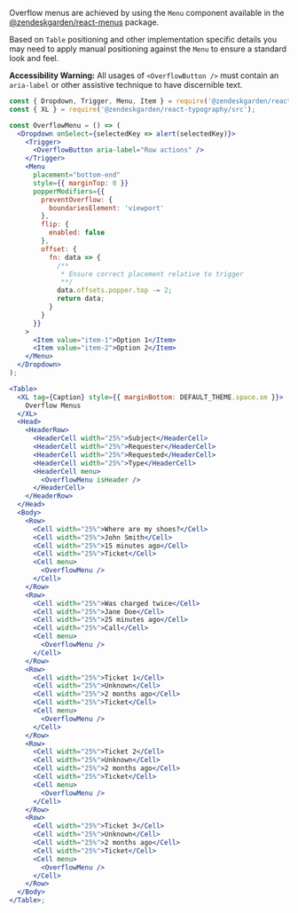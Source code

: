 Overflow menus are achieved by using the `Menu` component available in
the [@zendeskgarden/react-menus](https://garden.zendesk.com/react-components/menus/)
package.

Based on `Table` positioning and other implementation specific details you may need
to apply manual positioning against the `Menu` to ensure a standard look and feel.

**Accessibility Warning:** All usages of `<OverflowButton />` must contain an `aria-label`
or other assistive technique to have discernible text.

```jsx
const { Dropdown, Trigger, Menu, Item } = require('@zendeskgarden/react-dropdowns/src');
const { XL } = require('@zendeskgarden/react-typography/src');

const OverflowMenu = () => (
  <Dropdown onSelect={selectedKey => alert(selectedKey)}>
    <Trigger>
      <OverflowButton aria-label="Row actions" />
    </Trigger>
    <Menu
      placement="bottom-end"
      style={{ marginTop: 0 }}
      popperModifiers={{
        preventOverflow: {
          boundariesElement: 'viewport'
        },
        flip: {
          enabled: false
        },
        offset: {
          fn: data => {
            /**
             * Ensure correct placement relative to trigger
             **/
            data.offsets.popper.top -= 2;
            return data;
          }
        }
      }}
    >
      <Item value="item-1">Option 1</Item>
      <Item value="item-2">Option 2</Item>
    </Menu>
  </Dropdown>
);

<Table>
  <XL tag={Caption} style={{ marginBottom: DEFAULT_THEME.space.sm }}>
    Overflow Menus
  </XL>
  <Head>
    <HeaderRow>
      <HeaderCell width="25%">Subject</HeaderCell>
      <HeaderCell width="25%">Requester</HeaderCell>
      <HeaderCell width="25%">Requested</HeaderCell>
      <HeaderCell width="25%">Type</HeaderCell>
      <HeaderCell menu>
        <OverflowMenu isHeader />
      </HeaderCell>
    </HeaderRow>
  </Head>
  <Body>
    <Row>
      <Cell width="25%">Where are my shoes?</Cell>
      <Cell width="25%">John Smith</Cell>
      <Cell width="25%">15 minutes ago</Cell>
      <Cell width="25%">Ticket</Cell>
      <Cell menu>
        <OverflowMenu />
      </Cell>
    </Row>
    <Row>
      <Cell width="25%">Was charged twice</Cell>
      <Cell width="25%">Jane Doe</Cell>
      <Cell width="25%">25 minutes ago</Cell>
      <Cell width="25%">Call</Cell>
      <Cell menu>
        <OverflowMenu />
      </Cell>
    </Row>
    <Row>
      <Cell width="25%">Ticket 1</Cell>
      <Cell width="25%">Unknown</Cell>
      <Cell width="25%">2 months ago</Cell>
      <Cell width="25%">Ticket</Cell>
      <Cell menu>
        <OverflowMenu />
      </Cell>
    </Row>
    <Row>
      <Cell width="25%">Ticket 2</Cell>
      <Cell width="25%">Unknown</Cell>
      <Cell width="25%">2 months ago</Cell>
      <Cell width="25%">Ticket</Cell>
      <Cell menu>
        <OverflowMenu />
      </Cell>
    </Row>
    <Row>
      <Cell width="25%">Ticket 3</Cell>
      <Cell width="25%">Unknown</Cell>
      <Cell width="25%">2 months ago</Cell>
      <Cell width="25%">Ticket</Cell>
      <Cell menu>
        <OverflowMenu />
      </Cell>
    </Row>
  </Body>
</Table>;
```
